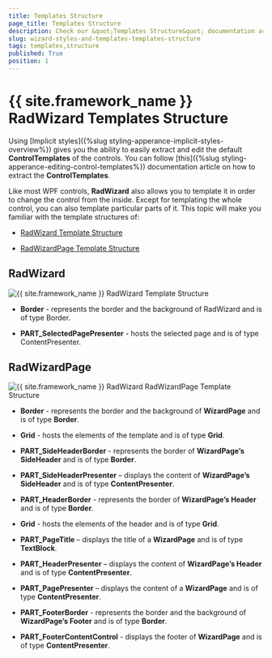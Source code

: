 ```yaml
---
title: Templates Structure
page_title: Templates Structure
description: Check our &quot;Templates Structure&quot; documentation article for the RadWizard {{ site.framework_name }} control.
slug: wizard-styles-and-templates-templates-structure
tags: templates,structure
published: True
position: 1
---
```


# {{ site.framework_name }} RadWizard Templates Structure #

Using [Implicit styles]({%slug styling-apperance-implicit-styles-overview%}) gives you the ability to easily extract and edit the default __ControlTemplates__ of the controls. You can follow [this]({%slug styling-apperance-editing-control-templates%}) documentation article on how to extract the __ControlTemplates__.

Like most WPF controls, __RadWizard__ also allows you to template it in order to change the control from the inside. Except for templating the whole control, you can also template particular parts of it. This topic will make you familiar with the template structures of:

* [RadWizard Template Structure](#radwizard)

* [RadWizardPage Template Structure](#radwizardpage)


## RadWizard ##

![{{ site.framework_name }} RadWizard Template Structure](images/RadWizardTemplate_Img.png)

* __Border__ - represents the border and the background of RadWizard and is of type Border.

* __PART_SelectedPagePresenter__ - hosts the selected page and is of type ContentPresenter.

## RadWizardPage ##

![{{ site.framework_name }} RadWizard RadWizardPage Template Structure](images/WizardPageTemplate_Img.png)

* __Border__ - represents the border and the background of __WizardPage__ and is of type __Border__.

* __Grid__ - hosts the elements of the template and is of type __Grid__.

* __PART_SideHeaderBorder__ - represents the border of __WizardPage’s SideHeader__ and is of type 
__Border__.

* __PART_SideHeaderPresenter__ – displays the content of __WizardPage’s SideHeader__ and is of type 
__ContentPresenter__. 

* __PART_HeaderBorder__ - represents the border of __WizardPage’s Header__ and is of type __Border__.
* __Grid__ - hosts the elements of the header and is of type __Grid__.

* __PART_PageTitle__ – displays the title of a __WizardPage__ and is of type __TextBlock__.

* __PART_HeaderPresenter__ – displays the content of __WizardPage’s Header__ and is of type 
__ContentPresenter__. 

* __PART_PagePresenter__ – displays the content of a __WizardPage__ and is of type __ContentPresenter__. 

* __PART_FooterBorder__ - represents the border and the background of __WizardPage’s Footer__ and 
is of type __Border__.

* __PART_FooterContentControl__ - displays the footer of __WizardPage__ and is of type 
__ContentPresenter__. 



